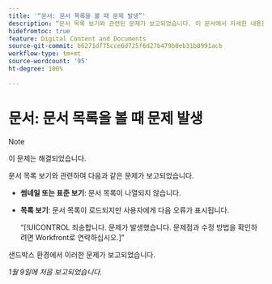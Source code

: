 ```yaml
---
title: '“문서: 문서 목록을 볼 때 문제 발생”'
description: “문서 목록 보기와 관련된 문제가 보고되었습니다. 이 문서에서 자세한 내용을 찾아보십시오.”
hidefromtoc: true
feature: Digital Content and Documents
source-git-commit: b6271df75cce6d725f6d27b479b0eb31b8991acb
workflow-type: tm+mt
source-wordcount: '95'
ht-degree: 100%

---
```



# 문서: 문서 목록을 볼 때 문제 발생

>[!NOTE]
>
>이 문제는 해결되었습니다.

문서 목록 보기와 관련하여 다음과 같은 문제가 보고되었습니다.

* **썸네일 또는 표준 보기**: 문서 목록이 나열되지 않습니다.
* **목록 보기**: 문서 목록이 로드되지만 사용자에게 다음 오류가 표시됩니다.

  “[!UICONTROL 죄송합니다. 문제가 발생했습니다. 문제점과 수정 방법을 확인하려면 Workfront로 연락하십시오.]”

샌드박스 환경에서 이러한 문제가 보고되었습니다.

_1월 9일에 처음 보고되었습니다._
